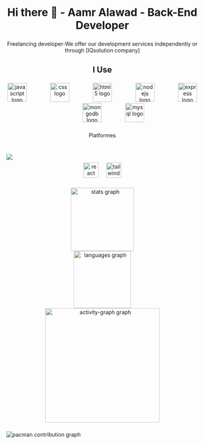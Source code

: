 <h1 align="center">Hi there 👋 - Aamr Alawad - Back-End Developer</h1>

###

<p align="center">Freelancing developer-We offer our development services independently or through [IQsolution company]</p>

###

<h2 align="center">I Use</h2>

###

<div align="center">
  <img src="https://cdn.jsdelivr.net/gh/devicons/devicon/icons/javascript/javascript-plain.svg" height="50" alt="javascript logo"  />
  <img width="54" />
  <img src="https://cdn.jsdelivr.net/gh/devicons/devicon/icons/css3/css3-original.svg" height="50" alt="css logo"  />
  <img width="54" />
  <img src="https://cdn.jsdelivr.net/gh/devicons/devicon/icons/html5/html5-original.svg" height="50" alt="html5 logo"  />
  <img width="54" />
  <img src="https://cdn.jsdelivr.net/gh/devicons/devicon/icons/nodejs/nodejs-plain-wordmark.svg" height="50" alt="nodejs logo"  />
  <img width="54" />
  <img src="https://cdn.jsdelivr.net/gh/devicons/devicon/icons/express/express-original.svg" height="50" alt="express logo"  />
  <img width="54" />
  <img src="https://cdn.jsdelivr.net/gh/devicons/devicon/icons/mongodb/mongodb-plain-wordmark.svg" height="50" alt="mongodb logo"  />
  <img width="54" />
  <img src="https://cdn.jsdelivr.net/gh/devicons/devicon/icons/mysql/mysql-original-wordmark.svg" height="50" alt="mysql logo"  />
</div>

###

<p align="center">Platformes</p>

###

<br clear="both">

<img align="left" src="https://visitor-badge.laobi.icu/badge?page_id=Aamr-IQsolution.Aamr-IQsolution&"  />

###

<div align="center">
  <img src="https://cdn.jsdelivr.net/gh/devicons/devicon/icons/react/react-original-wordmark.svg" height="40" alt="react logo"  />
  <img width="12" />
  <img src="https://cdn.jsdelivr.net/gh/devicons/devicon/icons/tailwindcss/tailwindcss-original-wordmark.svg" height="40" alt="tailwindcss logo"  />
</div>

###

<div align="center">
  <img src="https://github-readme-stats.vercel.app/api?username=Aamr-IQsolution&hide_title=false&hide_rank=false&show_icons=true&include_all_commits=true&count_private=true&disable_animations=false&theme=city_lights&locale=en&hide_border=false&order=1" height="166" alt="stats graph" /> <br>
  <img src="https://github-readme-stats.vercel.app/api/top-langs?username=Aamr-IQsolution&locale=en&hide_title=false&layout=compact&card_width=320&langs_count=5&theme=dracula&hide_border=false&order=2" height="150" alt="languages graph" /> <br>
  <img src="https://github-readme-activity-graph.vercel.app/graph?username=Aamr-IQsolution&radius=16&theme=redical&area=true&order=5&title_color=ECFF00&point=C6DCDF" height="300" alt="activity-graph graph"  />
</div>

###

<picture>
  <source media="(prefers-color-scheme: dark)" srcset="https://raw.githubusercontent.com/Aamr-IQsolution/Aamr-IQsolution/output/pacman-contribution-graph-dark.svg">
  <source media="(prefers-color-scheme: light)" srcset="https://raw.githubusercontent.com/Aamr-IQsolution/Aamr-IQsolution/output/pacman-contribution-graph.svg">
  <img alt="pacman contribution graph" src="https://raw.githubusercontent.com/Aamr-IQsolution/Aamr-IQsolution/output/pacman-contribution-graph.svg">
</picture>

###
